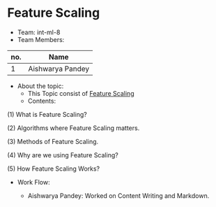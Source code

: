 # Feature Scaling

* Team: int-ml-8 
* Team Members:
 
 no. | Name
-----|-------
1 | Aishwarya Pandey


* About the topic:
    * This Topic consist of [Feature Scaling](http://github.com/aishwaryaa-01/Intern-Work/edit/main/int-ml-8/Feature_Scaling.md)
    * Contents:
    
 (1) What is Feature Scaling?
 
 (2) Algorithms where Feature Scaling matters.
 
 (3) Methods of Feature Scaling.
 
 (4) Why are we using Feature Scaling?
 
 (5) How Feature Scaling Works?
 
 * Work Flow:
  
     * Aishwarya Pandey: Worked on Content Writing and Markdown.
